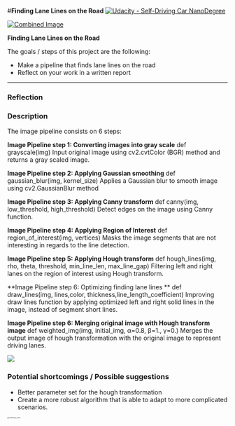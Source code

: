 \#**Finding Lane Lines on the Road** [![Udacity - Self-Driving Car NanoDegree](https://camo.githubusercontent.com/5b9aa393f43d7bb9cc6277140465f5625f2dae7c/68747470733a2f2f73332e616d617a6f6e6177732e636f6d2f756461636974792d7364632f6769746875622f736869656c642d6361726e642e737667)](http://www.udacity.com/drive)

[![Combined Image](https://github.com/huangchiye/Udacity-CarND-LaneLines-P1/raw/master/laneLines_thirdPass.jpg)](https://github.com/huangchiye/Udacity-CarND-LaneLines-P1/blob/master/laneLines_thirdPass.jpg)



**Finding Lane Lines on the Road**

The goals / steps of this project are the following:

- Make a pipeline that finds lane lines on the road
- Reflect on your work in a written report

------

### Reflection

### Description

The image pipeline consists on 6 steps:

**Image Pipeline step 1: Converting images into gray scale**
def grayscale(img)
Input original image using cv2.cvtColor (BGR) method and returns a gray scaled image.

**Image Pipeline step 2: Applying Gaussian smoothing**
def gaussian_blur(img, kernel_size)
Applies a Gaussian blur to smooth image using cv2.GaussianBlur method

**Image Pipeline step 3: Applying Canny transform**
def canny(img, low_threshold, high_threshold)
Detect edges on the image using Canny function.

**Image Pipeline step 4: Applying Region of Interest**
def region_of_interest(img, vertices)
Masks the image segments that are not interesting in regards to the line detection.

**Image Pipeline step 5: Applying Hough transform**
def hough_lines(img, rho, theta, threshold, min_line_len, max_line_gap)
Filtering left and right lanes on the region of interest using Hough transform.

**Image Pipeline step 6: Optimizing finding lane lines **
def draw_lines(img, lines,color, thickness,line_length_coefficient)
Improving draw lines function by applying optimized left and right solid lines in the image, instead of segment short lines.

**Image Pipeline step 6: Merging original image with Hough transform image**
def weighted_img(img, initial_img, α=0.8, β=1., γ=0.)
Merges the output  image of hough transformation with the original image to represent driving lanes.

![](https://github.com/aaron7yi/CarND-LaneLines-P1/blob/master/6.png?raw=true)

### Potential shortcomings / Possible suggestions

- Better parameter set for the hough transformation
- Create a more robust algorithm that is able to adapt to more complicated scenarios.

<img src="https://github.com/aaron7yi/CarND-LaneLines-P1/blob/master/challenge_video.png?raw=truechallenge_video.png" alt="challenge_video" style="zoom: 25%;" />



